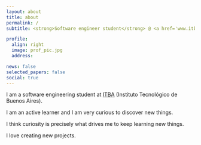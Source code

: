 ```yaml
---
layout: about
title: about
permalink: /
subtitle: <strong>Software engineer student</strong> @ <a href='www.itba.edu.ar'>ITBA</a>.

profile:
  align: right
  image: prof_pic.jpg
  address: 

news: false
selected_papers: false
social: true
---
```


I am a software engineering student at [ITBA](www.itba.edu.ar) (Instituto Tecnológico de Buenos Aires).

I am an active learner and I am very curious to discover new things.

I think curiosity is precisely what drives me to keep learning new things.

I love creating new projects.